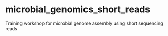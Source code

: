 # microbial_genomics_short_reads
Training workshop for microbial genome assembly using short sequencing reads
